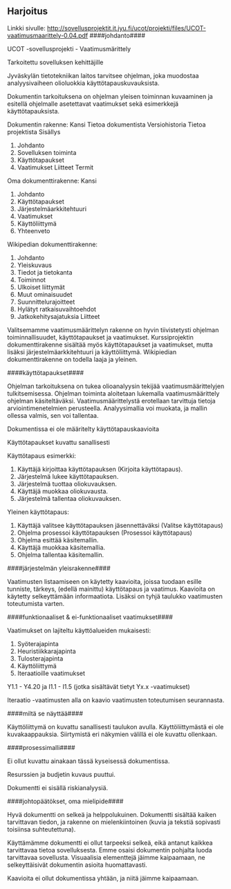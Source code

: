 ## Harjoitus ##
Linkki sivulle: http://sovellusprojektit.it.jyu.fi/ucot/projekti/files/UCOT-vaatimusmaarittely-0.04.pdf
####johdanto####
	
UCOT -sovellusprojekti - Vaatimusmärittely
	
Tarkoitettu sovelluksen kehittäjille 

Jyväskylän tietotekniikan laitos tarvitsee ohjelman, joka muodostaa analyysivaiheen olioluokkia käyttötapauskuvauksista.
	
Dokumentin tarkoituksena on ohjelman yleisen toiminnan kuvaaminen ja esitellä ohjelmalle asetettavat vaatimukset sekä esimerkkejä käyttötapauksista.

Dokumentin rakenne:
Kansi
Tietoa dokumentista
Versiohistoria
Tietoa projektista
Sisällys
1. Johdanto 
2. Sovelluksen toiminta 
3. Käyttötapaukset 
4. Vaatimukset
Liitteet
Termit

Oma dokumenttirakenne:
Kansi
1. Johdanto
2. Käyttötapaukset
3. Järjestelmäarkkitehtuuri
4. Vaatimukset
5. Käyttöliittymä
6. Yhteenveto

Wikipedian dokumenttirakenne:
1. Johdanto
2. Yleiskuvaus
3. Tiedot ja tietokanta
4. Toiminnot
5. Ulkoiset liittymät
6. Muut ominaisuudet
7. Suunnittelurajoitteet
8. Hylätyt ratkaisuvaihtoehdot
9. Jatkokehitysajatuksia
Liitteet

Valitsemamme vaatimusmäärittelyn rakenne on hyvin tiivistetysti ohjelman toiminnallisuudet, käyttötapaukset ja vaatimukset.
Kurssiprojektin dokumenttirakenne sisältää myös käyttötapaukset ja vaatimukset, mutta lisäksi järjestelmäarkkitehtuuri ja käyttöliittymä.
Wikipiedian dokumenttirakenne on todella laaja ja yleinen. 
	
####käyttötapaukset####

Ohjelman tarkoituksena on tukea olioanalyysin tekijää vaatimusmäärittelyjen tulkitsemisessa. Ohjelman toiminta aloitetaan lukemalla vaatimusmäärittely ohjelman käsiteltäväksi. Vaatimusmäärittelystä erotellaan tarvittuja tietoja arviointimenetelmien perusteella. Analyysimallia voi muokata,  ja mallin ollessa valmis, sen voi tallentaa.

Dokumentissa ei ole määritelty käyttötapauskaavioita

Käyttötapaukset kuvattu sanallisesti

Käyttötapaus esimerkki:
1. Käyttäjä kirjoittaa käyttötapauksen (Kirjoita käyttötapaus).
2. Järjestelmä lukee käyttötapauksen.
3. Järjestelmä tuottaa oliokuvauksen.
4. Käyttäjä muokkaa oliokuvausta.
5. Järjestelmä tallentaa oliokuvauksen.

Yleinen käyttötapaus:
1. Käyttäjä valitsee käyttötapauksen jäsennettäväksi (Valitse käyttötapaus)
2. Ohjelma prosessoi käyttötapauksen (Prosessoi käyttötapaus)
3. Ohjelma esittää käsitemallin.
4. Käyttäjä muokkaa käsitemallia.
5. Ohjelma tallentaa käsitemallin.

####järjestelmän yleisrakenne####
	
Vaatimusten listaamiseen on käytetty kaavioita, joissa tuodaan esille tunniste, tärkeys, (edellä mainittu) käyttötapaus ja vaatimus.
Kaavioita on käytetty selkeyttämään informaatiota. 
Lisäksi on tyhjä taulukko vaatimusten toteutumista varten.
	
####funktionaaliset & ei-funktionaaliset vaatimukset####
	
Vaatimukset on lajiteltu käyttöalueiden mukaisesti:
1. Syöterajapinta
2. Heuristiikkarajapinta
3. Tulosterajapinta
4. Käyttöliittymä
5. Iteraatioille vaatimukset

Y1.1 - Y4.20 ja I1.1 - I1.5 (jotka sisältävät tietyt Yx.x -vaatimukset)
	
Iteraatio -vaatimusten alla on kaavio vaatimusten toteutumisen seurannasta.

####miltä se näyttää####

Käyttöliittymä on kuvattu sanallisesti taulukon avulla.
Käyttöliittymästä ei ole kuvakaappauksia. 
Siirtymistä eri näkymien välillä ei ole kuvattu ollenkaan.
    

####prosessimalli####
	
Ei ollut kuvattu ainakaan tässä kyseisessä dokumentissa.

Resurssien ja budjetin kuvaus puuttui. 
	
Dokumentti ei sisällä riskianalyysiä. 

####johtopäätökset, oma mielipide####

Hyvä dokumentti on selkeä ja helppolukuinen. Dokumentti sisältää kaiken tarvittavan tiedon, ja rakenne on mielenkiintoinen (kuvia ja tekstiä sopivasti toisiinsa suhteutettuna).

Käyttämämme dokumentti ei ollut tarpeeksi selkeä, eikä antanut kaikkea tarvittavaa tietoa sovelluksesta.
Emme osaisi dokumentin pohjalta luoda tarvittavaa sovellusta. Visuaalisia elementtejä jäimme kaipaamaan, ne selkeyttäisivät dokumentin asioita huomattavasti.
    
Kaavioita ei ollut dokumentissa yhtään, ja niitä jäimme kaipaamaan.
